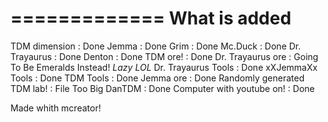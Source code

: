 =============
What is added
=============

TDM dimension : Done
Jemma : Done
Grim : Done
Mc.Duck : Done
Dr. Trayaurus : Done
Denton : Done
TDM ore! : Done
Dr. Trayaurus ore : Going To Be Emeralds Instead! *Lazy LOL*
Dr. Trayaurus Tools : Done
xXJemmaXx Tools : Done
TDM Tools : Done
Jemma ore : Done
Randomly generated TDM lab! : File Too Big
DanTDM : Done
Computer with youtube on! : Done

Made whith mcreator! 

